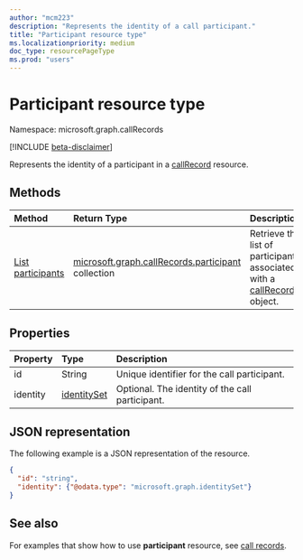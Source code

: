 ```yaml
---
author: "mcm223"
description: "Represents the identity of a call participant."
title: "Participant resource type"
ms.localizationpriority: medium
doc_type: resourcePageType
ms.prod: "users"
---
```

# Participant resource type

Namespace: microsoft.graph.callRecords

[!INCLUDE [beta-disclaimer](../../includes/beta-disclaimer.md)]

Represents the identity of a participant in a [callRecord](callrecords-callrecord.md) resource.

## Methods
| Method          | Return Type                                                                                     | Description                                                   |
|:----------------|:------------------------------------------------------------------------------------------------|:--------------------------------------------------------------|
| [List participants](../api/callrecords-participant-list.md)|[microsoft.graph.callRecords.participant](callrecords-participant.md) collection|Retrieve the list of participants associated with a [callRecord](callrecords-callrecord.md) object.|


## Properties

| Property    | Type                          | Description                                               |
|:------------|:------------------------------|:----------------------------------------------------------|
| id          | String                        | Unique identifier for the call participant.     |
| identity    | [identitySet](identityset.md) | Optional. The identity of the call participant.           |


## JSON representation

The following example is a JSON representation of the resource.

<!-- {
  "blockType": "resource",
  "@odata.type": "microsoft.graph.callRecords.participant",
  "optionalProperties": [
    "id",
    "identity"
  ],
  "openType": true
} -->
```json
{
  "id": "string",
  "identity": {"@odata.type": "microsoft.graph.identitySet"}
}
```

## See also

For examples that show how to use **participant** resource, see [call records](callrecords-callrecord.md).